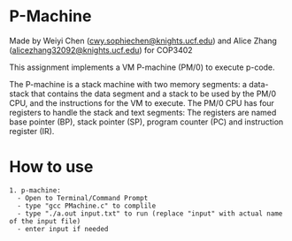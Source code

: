 # P-Machine
Made by Weiyi Chen (cwy.sophiechen@knights.ucf.edu) and Alice Zhang (alicezhang32092@knights.ucf.edu) for COP3402

This assignment implements a VM P-machine (PM/0) to execute p-code.

The P-machine is a stack machine with two memory segments: a data-stack that contains the data segment and a stack to be used by the PM/0 CPU, and the instructions  for the VM to execute. The PM/0 CPU has four registers to handle the stack and text segments: The registers are named base pointer (BP), stack pointer (SP), program  counter (PC) and instruction register (IR). 

# How to use

```
1. p-machine:
  - Open to Terminal/Command Prompt
  - type "gcc PMachine.c" to complile
  - type "./a.out input.txt" to run (replace "input" with actual name of the input file)
  - enter input if needed
  
```
